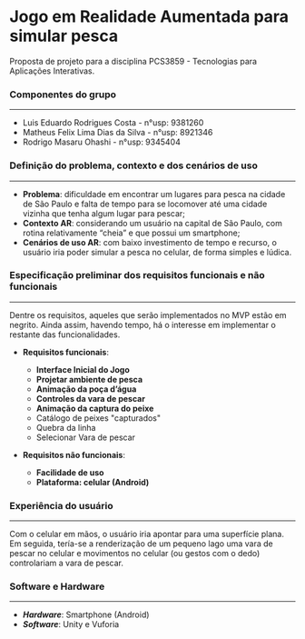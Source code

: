 # Jogo em Realidade Aumentada para simular pesca

Proposta de projeto para a disciplina PCS3859 - Tecnologias para Aplicações Interativas.

### Componentes do grupo
---

* Luis Eduardo Rodrigues Costa - n°usp: 9381260
* Matheus Felix Lima Dias da Silva - n°usp: 8921346
* Rodrigo Masaru Ohashi - n°usp: 9345404
  
### Definição do problema, contexto e dos cenários de uso
---

* **Problema**: dificuldade em encontrar um lugares para pesca na cidade de São Paulo e falta de tempo para se locomover até uma cidade vizinha que tenha algum lugar para pescar;
* **Contexto AR**: considerando um usuário na capital de São Paulo, com rotina relativamente “cheia” e que possui um smartphone;
* **Cenários de uso AR**: com baixo investimento de tempo e recurso, o usuário iria poder simular a pesca no celular, de forma simples e lúdica.

### Especificação preliminar dos requisitos funcionais e não funcionais
---

Dentre os requisitos, aqueles que serão implementados no MVP estão em negrito. Ainda assim, havendo tempo, há o interesse em implementar o restante das funcionalidades.

* **Requisitos funcionais**:
  * **Interface Inicial do Jogo**
  * **Projetar ambiente de pesca**
  * **Animação da poça d’água**
  * **Controles da vara de pescar**
  * **Animação da captura do peixe**
  * Catálogo de peixes "capturados"
  * Quebra da linha
  * Selecionar Vara de pescar

* **Requisitos não funcionais**:
  * **Facilidade de uso**
  * **Plataforma: celular (Android)**

### Experiência do usuário
---

Com o celular em mãos, o usuário iria apontar para uma superfície plana. Em seguida, tería-se a renderização de um pequeno lago uma vara de pescar no celular e movimentos no celular (ou gestos com o dedo) controlariam a vara de pescar. 

### Software e Hardware
---

* **_Hardware_**: Smartphone (Android)
* **_Software_**: Unity e Vuforia
